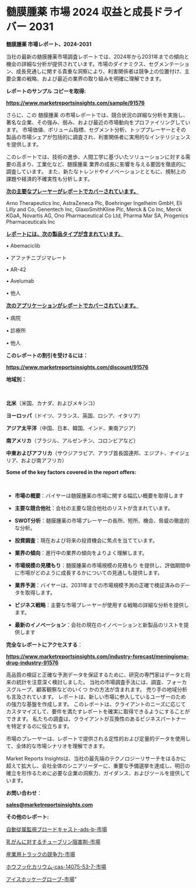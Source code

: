 # 髄膜腫薬 市場 2024 収益と成長ドライバー 2031

<strong>髄膜腫薬 市場レポート、2024-2031</strong>

当社の最新の髄膜腫薬市場調査レポートでは、2024年から2031年までの傾向と機会の詳細な分析が提供されています。市場のダイナミクス、セグメンテーション、成長見通しに関する貴重な洞察により、利害関係者は競争上の位置付け、主要企業の戦略、および最近の業界の取り組みを明確に理解できます。



<strong>レポートのサンプル コピーを取得:</strong> <a href=https://www.marketreportsinsights.com/sample/91576>

<strong><u>https://www.marketreportsinsights.com/sample/91576</u></strong></a>

さらに、この 髄膜腫薬 の市場レポートでは、競合状況の詳細な分析を実施し、著名な企業、その強み、弱み、および最近の市場動向をプロファイリングしています。 市場価値、ボリューム指標、セグメント分析、トッププレーヤーとその製品の市場シェアが包括的に調査され、利害関係者に実用的なインテリジェンスを提供します。

このレポートでは、技術の進歩、人間工学に基づいたソリューションに対する需要の高まり、工業化など、髄膜腫薬 業界の成長に影響を与える要因を徹底的に調査しています。 また、新たなトレンドやイノベーションとともに、規制上の課題や経済的不確実性も分析します。



<strong><u>次の主要なプレーヤーがレポートでカバーされています。</u></strong>

Arno Therapeutics Inc, AstraZeneca Plc, Boehringer Ingelheim GmbH, Eli Lilly and Co, Genentech Inc, GlaxoSmithKline Plc, Merck & Co Inc, Merck KGaA, Novartis AG, Ono Pharmaceutical Co Ltd, Pharma Mar SA, Progenics Pharmaceuticals Inc



<strong><u><b>レポートには、次の製品タイプが含まれています。</b></u></strong>

• Abemaciclib

• アファチニブジマレート

• AR-42

• Avelumab

• 他人



<strong><u><b>次のアプリケーションがレポートでカバーされています。</b></u></strong>

• 病院

• 診療所

• 他人



<strong><b>このレポートの割引を受けるには：</b></strong>

<a href=https://www.marketreportsinsights.com/discount/91576>

<strong><u>https://www.marketreportsinsights.com/discount/91576</u></strong></a>



<strong>地域別：</strong>

<strong> </strong>



<strong>北米</strong>（米国、カナダ、およびメキシコ）



<strong>ヨーロッパ</strong>（ドイツ、フランス、英国、ロシア、イタリア）



<strong>アジア太平洋</strong>（中国、日本、韓国、インド、東南アジア）



<strong>南アメリカ</strong>（ブラジル、アルゼンチン、コロンビアなど）



<strong>中東およびアフリカ</strong>（サウジアラビア、アラブ首長国連邦、エジプト、ナイジェリア、および南アフリカ）



<strong>Some of the key factors covered in the report offers:</strong>

<strong> </strong>
<ul>
  <li>

<strong>市場の概要</strong>：バイヤーは髄膜腫薬の市場に関する幅広い概要を取得します</li>
  <li>

<strong>主要な競合他社</strong>：会社の主要な競合他社のリストが含まれています。</li>
  <li>

<strong>SWOT分析</strong>：髄膜腫薬の市場プレーヤーの長所、短所、機会、脅威の徹底的な分析。</li>
  <li>

<strong>投資調査</strong>：現在および将来の投資機会に焦点を当てています。</li>
  <li>

<strong>業界の傾向</strong>：進行中の業界の傾向をよりよく理解します。</li>
  <li>

<strong>市場規模の見積もり</strong>：髄膜腫薬の市場規模の見積もり を提供し、評価期間中に市場がどのように成長するかについての見通しも提供します。</li>
  <li>

<strong>業界予測</strong>：バイヤーは、2031年までの市場規模予測の正確で検証済みのデータを取得します。</li>
  <li>

<strong>ビジネス戦略</strong>：主要な市場プレーヤーが使用する戦略の詳細な分析を提供します。</li>
  <li>

<strong>最新のイノベーション</strong>：会社の現在のイノベーションと新製品のリストを提供します</li>
</ul>


<strong>完全なレポートにアクセスする</strong>：

<a href=https://www.marketreportsinsights.com/industry-forecast/meningioma-drug-industry-91576>

<strong><u>https://www.marketreportsinsights.com/industry-forecast/meningioma-drug-industry-91576</u></strong></a>

高品質の検証と正確な予測データを保証するために、研究の専門家はデータと将来の統計を注意深く検討しました。 当社の市場調査手法には、調査、フォーカスグループ、顧客観察などのいくつ かの方法が含まれます。 売り手の地域分析も言及されています。 レポートは、新しい市場に参入しているユーザーのための強力な基盤を作成します。 このレポートは、クライアントのニーズに応じてカスタマイズして、要件を満たすレポートを確実に取得できるようにすることができます。 私たちの調査は、クライアントが互換性のあるビジネスパートナーを特定するのに役立ちます。

市場のプレーヤーは、レポートで提供される定性的および定量的データを使用して、全体的な市場シナリオを理解できます。

Market Reports Insightsは、当社の最先端のテクノロジーリサーチをはるかに超えて拡大し、会社全体のシニアリーダーに、重要な予備選挙を達成し、明日の確立を形作るために必要な企業の洞察力、ガイダンス、およびツールを提供しています。



<strong><b>お問い合わせ</b></strong>：

<a href=mailto:sales@marketreportsinsights.com>

<strong><u>sales@marketreportsinsights.com</u></strong></a>



<strong>その他のレポート:</strong>

<a href=https://www.linkedin.com/pulse/自動従属監視ブロードキャスト-ads-b-市場-2023-swot-分析と最新イノベーション-ue8pf/>自動従属監視ブロードキャスト-ads-b-市場</a>

<a href=https://www.linkedin.com/pulse/乳がんに対するチューブリン阻害剤-市場-2023-総合分析と事業成長戦略-djk3f/>乳がんに対するチューブリン阻害剤-市場</a>

<a href=https://www.linkedin.com/pulse/産業用トラックの競争力-市場-2023-競争分析と事業成長-2030-aewof/>産業用トラックの競争力-市場</a>

<a href=https://www.linkedin.com/pulse/ホウフッ化カリウム-cas-14075-53-7-市場-2023-新興市場-lsouf/>ホウフッ化カリウム-cas-14075-53-7-市場</a>

<a href=https://www.linkedin.com/pulse/アイスホッケーグローブ-市場-2023-総利益と主要ベンダー-2030-analytics-achievers-24-analysis-i9oof/>アイスホッケーグローブ-市場</a>"
